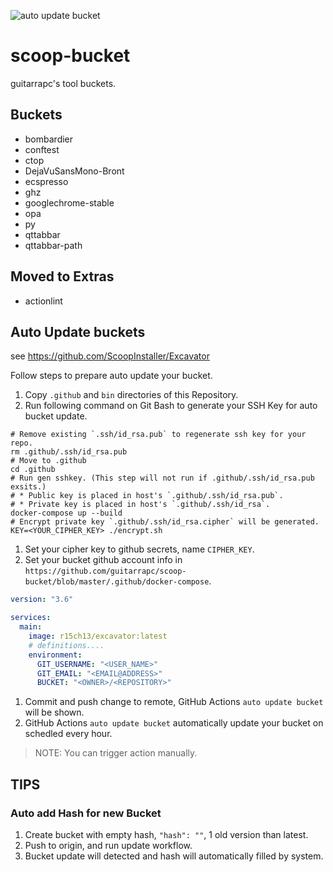 ![auto update bucket](https://github.com/guitarrapc/scoop-bucket/workflows/auto%20update%20bucket/badge.svg)

# scoop-bucket

guitarrapc's tool buckets.

## Buckets

* bombardier
* conftest
* ctop
* DejaVuSansMono-Bront
* ecspresso
* ghz
* googlechrome-stable
* opa
* py
* qttabbar
* qttabbar-path

## Moved to Extras

* actionlint

## Auto Update buckets

see https://github.com/ScoopInstaller/Excavator

Follow steps to prepare auto update your bucket.

1. Copy `.github` and `bin` directories of this Repository.
1. Run following command on Git Bash to generate your SSH Key for auto bucket update.

```shell
# Remove existing `.ssh/id_rsa.pub` to regenerate ssh key for your repo.
rm .github/.ssh/id_rsa.pub
# Move to .github
cd .github
# Run gen sshkey. (This step will not run if .github/.ssh/id_rsa.pub exsits.)
# * Public key is placed in host's `.github/.ssh/id_rsa.pub`.
# * Private key is placed in host's `.github/.ssh/id_rsa`.
docker-compose up --build
# Encrypt private key `.github/.ssh/id_rsa.cipher` will be generated.
KEY=<YOUR_CIPHER_KEY> ./encrypt.sh
```

1. Set your cipher key to github secrets, name `CIPHER_KEY`.
1. Set your bucket github account info in `https://github.com/guitarrapc/scoop-bucket/blob/master/.github/docker-compose`.

```yaml
version: "3.6"

services:
  main:
    image: r15ch13/excavator:latest
    # definitions....
    environment:
      GIT_USERNAME: "<USER_NAME>"
      GIT_EMAIL: "<EMAIL@ADDRESS>"
      BUCKET: "<OWNER>/<REPOSITORY>"
```

1. Commit and push change to remote, GitHub Actions `auto update bucket` will be shown.
1. GitHub Actions `auto update bucket` automatically update your bucket on schedled every hour.

> NOTE: You can trigger action manually.

## TIPS

### Auto add Hash for new Bucket

1. Create bucket with empty hash, `"hash": ""`, 1 old version than latest.
1. Push to origin, and run update workflow.
1. Bucket update will detected and hash will automatically filled by system.

